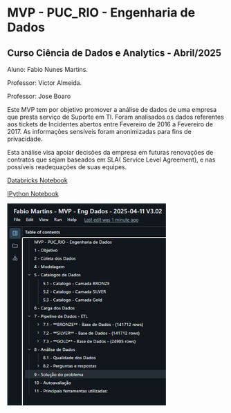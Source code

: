 # MVP - PUC_RIO - Engenharia de Dados

## Curso Ciência de Dados e Analytics - Abril/2025


Aluno: Fabio Nunes Martins.

Professor: Victor Almeida.

Professor: Jose Boaro


Este MVP tem por objetivo promover a análise de dados de uma empresa que presta serviço de Suporte em TI. Foram analisados os dados referentes aos tickets de Incidentes abertos entre Fevereiro de 2016 a Fevereiro de 2017. As informações sensíveis foram anonimizadas para fins de privacidade.

Esta análise visa apoiar decisões da empresa em futuras renovações de contratos que sejam baseados em SLA( Service Level Agreement), e nas possíveis readequações de suas equipes.

<a href="https://databricks-prod-cloudfront.cloud.databricks.com/public/4027ec902e239c93eaaa8714f173bcfc/1040150379560922/2644236672359905/1506217728357347/latest.html">Databricks Notebook</a></p>
        
<a href="Fabio Martins - MVP - Eng Dados - 2025-04-11 V3.2.ipynb">IPython Notebook</a>



<a href="Fabio Martins - MVP - Eng Dados - 2025-04-11 V3.2.ipynb"> <img src="img/Tabela_de_Conteudos.png"> </a>

